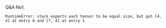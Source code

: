 Q&A
No1. 

```
RuntimeError: stack expects each tensor to be equal size, but got [4, 4] at entry 0 and [7, 4] at entry 1
```
